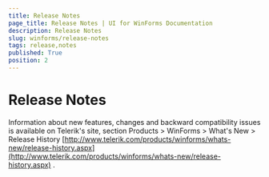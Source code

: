```yaml
---
title: Release Notes
page_title: Release Notes | UI for WinForms Documentation
description: Release Notes
slug: winforms/release-notes
tags: release,notes
published: True
position: 2
---
```


# Release Notes

Information about new features, changes and backward compatibility issues is available on Telerik's site, section Products > WinForms > What's New > Release History [http://www.telerik.com/products/winforms/whats-new/release-history.aspx](http://www.telerik.com/products/winforms/whats-new/release-history.aspx)
          .
        
